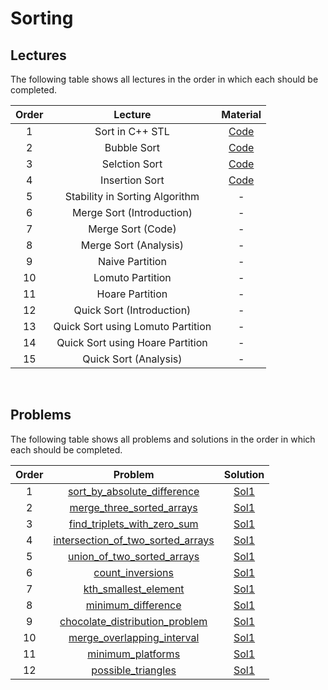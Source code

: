 # Sorting

## Lectures

The following table shows all lectures in the order in which each should be completed.

| Order | Lecture | Material |
|:---:|:---:|:---:|
| 1 | Sort in C++ STL | [Code](lectures/sort_in_stl.cpp) |
| 2 | Bubble Sort | [Code](lectures/bubble_sort.cpp) |
| 3 | Selction Sort | [Code](lectures/selection_sort.cpp) |
| 4 | Insertion Sort | [Code](lectures/insertion_sort.cpp) |
| 5 | Stability in Sorting Algorithm | - |
| 6 | Merge Sort (Introduction) | - |
| 7 | Merge Sort (Code) | - |
| 8 | Merge Sort (Analysis) | - |
| 9 | Naive Partition | - |
| 10 | Lomuto Partition | - |
| 11 | Hoare Partition | - |
| 12 | Quick Sort (Introduction) | - |
| 13 | Quick Sort using Lomuto Partition | - |
| 14 | Quick Sort using Hoare Partition | - |
| 15 | Quick Sort (Analysis) | - |
<br>

## Problems

The following table shows all problems and solutions in the order in which each should be completed.

| Order | Problem | Solution |
|:---:|:---:|:---:|
| 1 | [sort_by_absolute_difference]() | [Sol1]() |
| 2 | [merge_three_sorted_arrays](problems/merge_three_sorted_arrays.pdf) | [Sol1](solutions/merge_three_sorted_arrays.cpp) |
| 3 | [find_triplets_with_zero_sum](problems/find_triplets_with_zero_sum.pdf) | [Sol1](solutions/find_triplets_with_zero_sum.cpp) |
| 4 | [intersection_of_two_sorted_arrays](problems/intersection_of_two_sorted_arrays.pdf) | [Sol1](solutions/intersection_of_two_sorted_arrays.cpp) |
| 5 | [union_of_two_sorted_arrays](problems/union_of_two_sorted_arrays.pdf) | [Sol1](solutions/union_of_two_sorted_arrays.cpp) |
| 6 | [count_inversions](problems/count_inversions.pdf) | [Sol1](solutions/count_inversions.cpp) |
| 7 | [kth_smallest_element]() | [Sol1]() |
| 8 | [minimum_difference]() | [Sol1]() |
| 9 | [chocolate_distribution_problem]() | [Sol1]() |
| 10 | [merge_overlapping_interval]() | [Sol1]() |
| 11 | [minimum_platforms]() | [Sol1]() |
| 12 | [possible_triangles]() | [Sol1]() |
